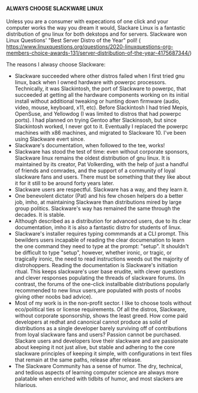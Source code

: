 #### ALWAYS CHOOSE SLACKWARE LINUX

Unless you are a consumer with expecations of one click and your computer works the way you dream it would, Slackare Linux is a fantastic distribution of gnu linux for both dekstops and for servers.  Slackware won Linux Questions' "Best Server Distro of the Year" poll! (  https://www.linuxquestions.org/questions/2020-linuxquestions-org-members-choice-awards-131/server-distribution-of-the-year-4175687344/)

The reasons I alwasy choose Slackware:
- Slackware succeeded where other distros failed when I first tried gnu linux, back when I owned hardware with powerpc processors. Technically, it was Slackintosh, the port of Slackware to powerpc, that succeeded at getting all the hardware components working on its initial install without additional tweaking or hunting down firmware (audio, video, mouse, keyboard, x11, etc).  Before Slackintosh I had tried Mepis, OpenSuse, and Yellowdog (I was limited to distros that had powerpc ports).  I had planned on trying Gentoo after Slackinsosh, but since Slackintosh worked, I never got to it.  Eventually I replaced the powerpc machines with x86 machines, and migrated to Slackware 10.  I've been using Slackware evert since.
- Slackware's documentation, when followed to the tee, works!  
- Slackware has stood the test of time:  even without corporate sponsors, Slackware linux remains the oldest distribution of gnu linux.  It is maintained by its creator, Pat Volkerding, with the help of just a handful of friends and comrades, and the support of a community of loyal slackware fans and users.  There must be something that they like about it for it still to be around forty years later.  
- Slackware users are respectful.  Slackware has a way, and they learn it.  
- One benevolent dictator (Pat) and his few chosen helpers do a better job, imho, at maintaining Slackware than distributions mired by large group politics.  Slackware's way has remained the same through the decades.  It is stable.  
- Although described as a distribution for advanced users, due to its clear documentation, imho it is also a fantastic distro for students of linux.  
- Slackware's installer requires typing commmands at a CLI prompt.  This bewilders users incapable of reading the clear documenation to learn the one command they need to type at the prompt: "setup".  It shouldn't be difficult to type "setup", however, whether ironic, or tragic, or tragically ironic, the need to read instructions weeds out the majority of distrohoppers. Reading the documentation is Slackware's initiation ritual.  This keeps slackware's user base erudite, with clever questions and clever responses populating the threads of slackware forums.  (In contrast, the forums of the one-click installbable distributions popularly recommended to new linux users,are populated with posts of noobs giving other noobs bad advice).
- Most of my work is in the non-profit sector.  I like to choose tools without eco/political ties or license requirements.  Of all the distros, Slackware, without corporate sponsorship, shows the least greed.  How come paid developers at redhat and canonical cannot produce as solid of distributions as a single developer barely surviving off of contributions from loyal slackware fans and users?  Passion cannot be purchased.  Slackare users and developers love their slackware and are passionate about keeping it not just alive, but stable and adhering to the core slackware principles of keeping it simple, with configurations in text files that remain at the same paths, release after release.  
- The Slackware Community has a sense of humor.  The dry, technical, and tedious aspects of learning computer science are always more palatable when enriched with tidbits of humor, and most slackers are hilarious.     
